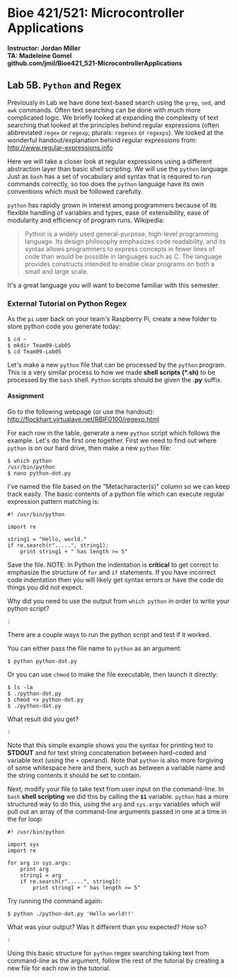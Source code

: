 # Bioe 421/521: Microcontroller Applications
#### Instructor: Jordan Miller<br>TA: Madeleine Gomel<br>github.com/jmil/Bioe421_521-MicrocontrollerApplications

## Lab 5B. `Python` and Regex

Previously in Lab we have done text-based search using the `grep`, `sed`, and `awk` commands. Often text searching can be done with much more complicated logic. We briefly looked at expanding the complexity of text searching that looked at the principles behind regular expressions (often abbreviated `regex` or `regexp`; plurals: `regexes` or `regexps`). We looked at the wonderful handout/explanation behind regular expressions from:
http://www.regular-expressions.info

Here we will take a closer look at regular expressions using a different abstraction layer than basic shell scripting. We will use the `python` language. Just as `bash` has a set of vocabulary and syntax that is required to run commands correctly, so too does the `python` language have its own conventions which must be followed carefully.

`python` has rapidly grown in interest among programmers because of its flexible handling of variables and types, ease of extensibility, ease of modularity and efficiency of program runs. Wikipedia:

> Python is a widely used general-purpose, high-level programming language. Its design philosophy emphasizes code readability, and its syntax allows programmers to express concepts in fewer lines of code than would be possible in languages such as C. The language provides constructs intended to enable clear programs on both a small and large scale.

It's a great language you will want to become familiar with this semester.


### External Tutorial on Python Regex

As the `pi` user back on your team's Raspberry Pi, create a new folder to store python code you generate today:

	$ cd ~
	$ mkdir Team09-Lab05
	$ cd Team09-Lab05

Let's make a new `python` file that can be processed by the `python` program. This is a very similar process to how we made **shell scripts (\*.sh)** to be processed by the `bash` shell. `Python` scripts should be given the **.py** suffix.


#### Assignment
Go to the following webpage (or use the handout):
http://flockhart.virtualave.net/RBIF0100/regexp.html

For each row in the table, generate a new `python` script which follows the example. Let's do the first one together. First we need to find out where `python` is on our hard drive, then make a new `python` file:
	
	$ which python
	/usr/bin/python
	$ nano python-dot.py

I've named the file based on the "Metacharacter(s)" column so we can keep track easily. The basic contents of a python file which can execute regular expression pattern matching is:

	#! /usr/bin/python
	
	import re
	
	string1 = "Hello, world."
	if re.search(r".....", string1):
    	print string1 + " has length >= 5"

Save the file. NOTE: In Python the indentation is **critical** to get correct to emphasize the structure of `for` and `if` statements. If you have incorrect code indentation then you will likely get syntax errors or have the code do things you did not expect.

Why did you need to use the output from `which python` in order to write your python script?

	:

There are a couple ways to run the python script and test if it worked.

You can either pass the file name to `python` as an argument:

	$ python python-dot.py

Or you can use `chmod` to make the file executable, then launch it directly:

	$ ls -la
	$ ./python-dot.py
	$ chmod +x python-dot.py
	$ ./python-dot.py

What result did you get?

	:


Note that this simple example shows you the syntax for printing text to **STDOUT** and for text string concatenation between hard-coded and variable text (using the `+` operand). Note that `python` is also more forgiving of some whitespace here and there, such as between a variable name and the string contents it should be set to contain.

Next, modify your file to take text from user input on the command-line. In `bash` **shell scripting** we did this by calling the **`$1`** variable. `python` has a more structured way to do this, using the `arg` and `sys.argv` variables which will pull out an array of the command-line arguments passed in one at a time in the for loop:

	#! /usr/bin/python
	
	import sys
	import re
	
	for arg in sys.argv:
		print arg
		string1 = arg
		if re.search(r".....", string1):
    		print string1 + " has length >= 5"	

Try running the command again:

	$ python ./python-dot.py 'Hello world!!'

What was your output? Was it different than you expected? How so?

	:


Using this basic structure for `python` regex searching taking text from command-line as the argument, follow the rest of the tutorial by creating a new file for each row in the tutorial.

